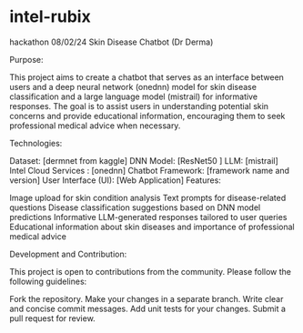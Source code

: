 # intel-rubix
hackathon 08/02/24
Skin Disease Chatbot (Dr Derma)

Purpose:

This project aims to create a chatbot that serves as an interface between users and a deep neural network (onednn) model for skin disease classification and a large language model (mistrail) for informative responses. The goal is to assist users in understanding potential skin concerns and provide educational information, encouraging them to seek professional medical advice when necessary.

Technologies:

Dataset: [dermnet from kaggle]
DNN Model: [ResNet50 ]
LLM: [mistrail]
Intel Cloud Services : [onednn]
Chatbot Framework: [framework name and version]
User Interface (UI): [Web Application]
Features:

Image upload for skin condition analysis
Text prompts for disease-related questions
Disease classification suggestions based on DNN model predictions
Informative LLM-generated responses tailored to user queries
Educational information about skin diseases and importance of professional medical advice




Development and Contribution:

This project is open to contributions from the community. Please follow the following guidelines:

Fork the repository.
Make your changes in a separate branch.
Write clear and concise commit messages.
Add unit tests for your changes.
Submit a pull request for review.
